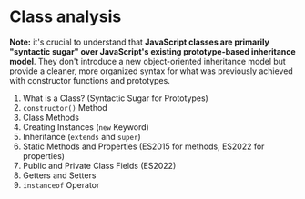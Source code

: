 # Class analysis

**Note:** it's crucial to understand that **JavaScript
classes are primarily "syntactic sugar" over JavaScript's
existing prototype-based inheritance model**. They don't
introduce a new object-oriented inheritance model but
provide a cleaner, more organized syntax for what was
previously achieved with constructor functions and
prototypes.

1. What is a Class? (Syntactic Sugar for Prototypes)
2. `constructor()` Method
3. Class Methods
4. Creating Instances (`new` Keyword)
5. Inheritance (`extends` and `super`)
6. Static Methods and Properties (ES2015 for methods, ES2022 for properties)
7. Public and Private Class Fields (ES2022)
8. Getters and Setters
9. `instanceof` Operator
